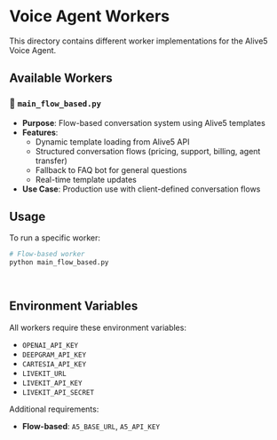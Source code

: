 # Voice Agent Workers

This directory contains different worker implementations for the Alive5 Voice Agent.

## Available Workers

### 🚀 `main_flow_based.py`
- **Purpose**: Flow-based conversation system using Alive5 templates
- **Features**: 
  - Dynamic template loading from Alive5 API
  - Structured conversation flows (pricing, support, billing, agent transfer)
  - Fallback to FAQ bot for general questions
  - Real-time template updates
- **Use Case**: Production use with client-defined conversation flows

 

## Usage

To run a specific worker:

```bash
# Flow-based worker
python main_flow_based.py

 
```

## Environment Variables

All workers require these environment variables:
- `OPENAI_API_KEY`
- `DEEPGRAM_API_KEY` 
- `CARTESIA_API_KEY`
- `LIVEKIT_URL`
- `LIVEKIT_API_KEY`
- `LIVEKIT_API_SECRET`

Additional requirements:
- **Flow-based**: `A5_BASE_URL`, `A5_API_KEY`
